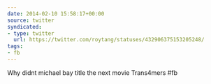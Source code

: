 ```yaml
---
date: 2014-02-10 15:58:17+00:00
source: twitter
syndicated:
- type: twitter
  url: https://twitter.com/roytang/statuses/432906375153205248/
tags:
- fb
---
```


Why didnt michael bay title the next movie Trans4mers #fb